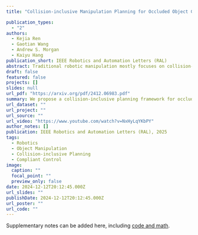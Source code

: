 ```yaml
---
title: "Collision-inclusive Manipulation Planning for Occluded Object Grasping via Compliant Robot Motions"

publication_types:
  - "2"
authors:
  - Kejia Ren
  - Gaotian Wang
  - Andrew S. Morgan
  - Kaiyu Hang
publication_short: IEEE Robotics and Automation Letters (RAL)
abstract: Traditional robotic manipulation mostly focuses on collision-free tasks. In practice, however, many manipulation tasks (e.g., occluded object grasping) require the robot to intentionally collide with the environment to reach a desired task configuration. By enabling compliant robot motions, collisions between the robot and the environment are allowed and can thus be exploited, but more physical uncertainties are introduced. To address collision-rich problems such as occluded object grasping while handling the involved uncertainties, we propose a collision-inclusive planning framework that can transition the robot to a desired task configuration via roughly modeled collisions absorbed by Cartesian impedance control. By strategically exploiting the environmental constraints and exploring inside a manipulation funnel formed by task repetitions, our framework can effectively reduce physical and perception uncertainties. With real-world evaluations on both single-arm and dual-arm setups, we show that our framework is able to efficiently address various realistic occluded grasping problems where a feasible grasp does not initially exist.
draft: false
featured: false
projects: []
slides: null
url_pdf: "https://arxiv.org/pdf/2412.06983.pdf"
summary: We propose a collision-inclusive planning framework for occluded object grasping that allows and exploits intentional collisions through compliant robot motions, demonstrating effective manipulation in scenarios where traditional collision-free approaches are insufficient.
url_dataset: ""
url_project: ""
url_source: ""
url_video: "https://www.youtube.com/watch?v=NxHyLqYKbPY"
author_notes: []
publication: IEEE Robotics and Automation Letters (RAL), 2025
tags:
  - Robotics
  - Object Manipulation
  - Collision-inclusive Planning
  - Compliant Control
image:
  caption: ""
  focal_point: ""
  preview_only: false
date: 2024-12-12T20:12:45.000Z
url_slides: ""
publishDate: 2024-12-12T20:12:45.000Z
url_poster: ""
url_code: ""
---
```


Supplementary notes can be added here, including [code and math](https://arxiv.org/abs/2412.06983).
